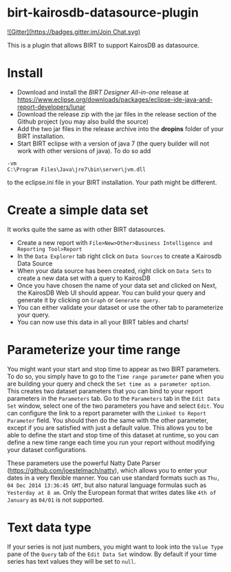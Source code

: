 birt-kairosdb-datasource-plugin
==================================
[![Gitter](https://badges.gitter.im/Join Chat.svg)](https://gitter.im/Kratos-ISE/birt-kairosdb-datasource-plugin?utm_source=badge&utm_medium=badge&utm_campaign=pr-badge&utm_content=badge)

This is a plugin that allows BIRT to support KairosDB as datasource.

# Install

- Download and install the <i>BIRT Designer All-in-one</i> release at https://www.eclipse.org/downloads/packages/eclipse-ide-java-and-report-developers/lunar
- Download the release zip with the jar files in the release section of the Github project (you may also build the source)
- Add the two jar files in the release archive into the <b>dropins</b> folder of your BIRT installation.
- Start BIRT eclipse with a version of java 7 (the query builder will not work with other versions of java). To do so add
```
-vm
C:\Program Files\Java\jre7\bin\server\jvm.dll
```
to the eclipse.ini file in your BIRT installation. Your path might be different.

# Create a simple data set

It works quite the same as with other BIRT datasources.
- Create a new report with `File>New>Other>Business Intelligence and Reporting Tool>Report`
- In the `Data Explorer` tab right click on `Data Sources` to create a Kairosdb Data Source
- When your data source has been created, right click on `Data Sets` to create a new data set with a query to KairosDB
- Once you have chosen the name of your data set and clicked on Next, the KairosDB Web UI should appear. You can build your query and generate it by clicking on `Graph` or `Generate query`.
- You can either validate your dataset or use the other tab to parameterize your query.
- You can now use this data in all your BIRT tables and charts!

# Parameterize your time range

You might want your start and stop time to appear as two BIRT parameters. To do so, you simply have to go to the `Time range parameter` pane when you are building your query and check the `Set time as a parameter option`. This creates two dataset parameters that you can bind to your report parameters in the `Parameters` tab. Go to the `Parameters` tab in the `Edit Data Set` window, select one of the two parameters you have and select `Edit`. You can configure the link to a report parameter with the `Linked to Report Parameter` field. You should then do the same with the other parameter, except if you are satisfied with just a default value. This allows you to be able to define the start and stop time of this dataset at runtime, so you can define a new time range each time you run your report without modifying your dataset configurations.

These parameters use the powerful Natty Date Parser (https://github.com/joestelmach/natty), which allows you to enter your dates in a very flexible manner. You can use standard formats such as `Thu, 04 Dec 2014 13:36:45 GMT`, but also natural language formulas such as `Yesterday at 8 am`. Only the European format that writes dates like `4th of January` as `04/01` is not supported.

# Text data type

If your series is not just numbers, you might want to look into the `Value Type` pane of the `Query` tab of the `Edit Data Set` window. By default if your time series has text values they will be set to `null`.
